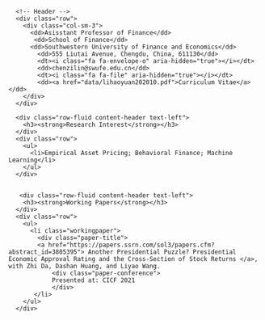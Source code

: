 <html lang="en">
  <body>
    <div class="container" id="container">
    
      <!-- Header -->
      <div class="row">
        <div class="col-sm-3">
          <dd>Asisstant Professor of Finance</dd>
           <dd>School of Finance</dd>
          <dd>Southwestern University of Finance and Economics</dd>
            <dd>555 Liutai Avenue, Chengdu, China, 611130</dd>
            <dt><i class="fa fa-envelope-o" aria-hidden="true"></i></dt>
            <dd>chenzilin@swufe.edu.cn</dd>
            <dt><i class="fa fa-file" aria-hidden="true"></i></dt>
            <dd><a href="data/lihaoyuan202010.pdf">Curriculum Vitae</a></dd>
        </div>
      </div>

      <div class="row-fluid content-header text-left">
        <h3><strong>Research Interest</strong></h3>
      </div>
      <div class="row">
        <ul>
          <li>Empirical Asset Pricing; Behavioral Finance; Machine Learning</li>
        </ul>
      </div>
      
      
       <div class="row-fluid content-header text-left">
        <h3><strong>Working Papers</strong></h3>
      </div>
      <div class="row">
        <ul>
          <li class="workingpaper">
            <div class="paper-title">
            <a href="https://papers.ssrn.com/sol3/papers.cfm?abstract_id=3805395"> Another Presidential Puzzle? Presidential Economic Approval Rating and the Cross-Section of Stock Returns </a>, with Zhi Da, Dashan Huang, and Liyao Wang.
                <div class="paper-conference">
                Presented at: CICF 2021
                </div>
           </li>
        </ul>
      </div>
         

